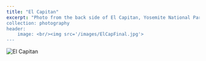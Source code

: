 ```yaml
---
title: "El Capitan"
excerpt: "Photo from the back side of El Capitan, Yosemite National Park, California. 
collection: photography
header:
    image: <br/><img src='/images/ElCapFinal.jpg'>
---
```


![El Capitan](/images/ElCapFinal.jpg)